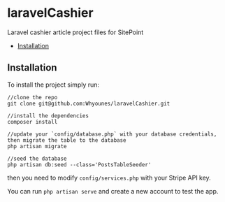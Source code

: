 laravelCashier
==============

Laravel cashier article project files for SitePoint

- [Installation](#installation)

<a name="installation"></a>
## Installation
To install the project simply run:

```
//clone the repo
git clone git@github.com:Whyounes/laravelCashier.git

//install the dependencies
composer install

//update your `config/database.php` with your database credentials, then migrate the table to the database
php artisan migrate

//seed the database
php artisan db:seed --class='PostsTableSeeder'
```
then you need to modify `config/services.php` with your Stripe API key.

You can run `php artisan serve` and create a new account to test the app.